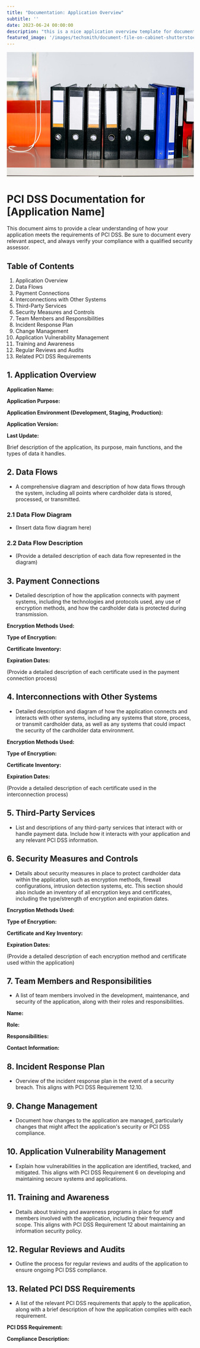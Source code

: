 ```yaml
---
title: "Documentation: Application Overview"
subtitle: ''
date: 2023-06-24 00:00:00
description: "this is a nice application overview template for documenting your pci dss compliant application"
featured_image: '/images/techsmith/document-file-on-cabinet-shutterstock_1087784951.jpg'
---
```


![](/images/techsmith/document-file-on-cabinet-shutterstock_1087784951.jpg)

# PCI DSS Documentation for [Application Name]

This document aims to provide a clear understanding of how your application meets the requirements of PCI DSS. Be sure to document every relevant aspect, and always verify your compliance with a qualified security assessor.


## Table of Contents
1. Application Overview
2. Data Flows
3. Payment Connections
4. Interconnections with Other Systems
5. Third-Party Services
6. Security Measures and Controls
7. Team Members and Responsibilities
8. Incident Response Plan
9. Change Management
10. Application Vulnerability Management
11. Training and Awareness
12. Regular Reviews and Audits
13. Related PCI DSS Requirements


## 1. Application Overview

**Application Name:**

**Application Purpose:**

**Application Environment (Development, Staging, Production):**

**Application Version:**

**Last Update:**

Brief description of the application, its purpose, main functions, and the types of data it handles.

## 2. Data Flows

- A comprehensive diagram and description of how data flows through the system, including all points where cardholder data is stored, processed, or transmitted.


### 2.1 Data Flow Diagram

- (Insert data flow diagram here)


### 2.2 Data Flow Description

- (Provide a detailed description of each data flow represented in the diagram)


## 3. Payment Connections

- Detailed description of how the application connects with payment systems, including the technologies and protocols used, any use of encryption methods, and how the cardholder data is protected during transmission.

**Encryption Methods Used:**

**Type of Encryption:**

**Certificate Inventory:**

**Expiration Dates:**

(Provide a detailed description of each certificate used in the payment connection process)


## 4. Interconnections with Other Systems

- Detailed description and diagram of how the application connects and interacts with other systems, including any systems that store, process, or transmit cardholder data, as well as any systems that could impact the security of the cardholder data environment.

**Encryption Methods Used:**

**Type of Encryption:**

**Certificate Inventory:**

**Expiration Dates:**

(Provide a detailed description of each certificate used in the interconnection process)


## 5. Third-Party Services

- List and descriptions of any third-party services that interact with or handle payment data. Include how it interacts with your application and any relevant PCI DSS information.


## 6. Security Measures and Controls

- Details about security measures in place to protect cardholder data within the application, such as encryption methods, firewall configurations, intrusion detection systems, etc. This section should also include an inventory of all encryption keys and certificates, including the type/strength of encryption and expiration dates. 

**Encryption Methods Used:**

**Type of Encryption:**

**Certificate and Key Inventory:**

**Expiration Dates:**

(Provide a detailed description of each encryption method and certificate used within the application)


## 7. Team Members and Responsibilities

- A list of team members involved in the development, maintenance, and security of the application, along with their roles and responsibilities.

**Name:**

**Role:**

**Responsibilities:**

**Contact Information:**


## 8. Incident Response Plan

- Overview of the incident response plan in the event of a security breach. This aligns with PCI DSS Requirement 12.10.


## 9. Change Management

- Document how changes to the application are managed, particularly changes that might affect the application's security or PCI DSS compliance.


## 10. Application Vulnerability Management

- Explain how vulnerabilities in the application are identified, tracked, and mitigated. This aligns with PCI DSS Requirement 6 on developing and maintaining secure systems and applications.


## 11. Training and Awareness

- Details about training and awareness programs in place for staff members involved with the application, including their frequency and scope. This aligns with PCI DSS Requirement 12 about maintaining an information security policy.


## 12. Regular Reviews and Audits

- Outline the process for regular reviews and audits of the application to ensure ongoing PCI DSS compliance.


## 13. Related PCI DSS Requirements

- A list of the relevant PCI DSS requirements that apply to the application, along with a brief description of how the application complies with each requirement.

**PCI DSS Requirement:**

**Compliance Description:**


